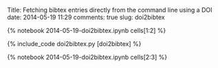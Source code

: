 Title: Fetching bibtex entries directly from the command line using a DOI
date:  2014-05-19 11:29
comments: true
slug: doi2bibtex

{% notebook 2014-05-19-doi2bibtex.ipynb cells[1:2] %}

{% include_code doi2bibtex.py [doi2bibtex] %}

{% notebook 2014-05-19-doi2bibtex.ipynb cells[2:3] %}
